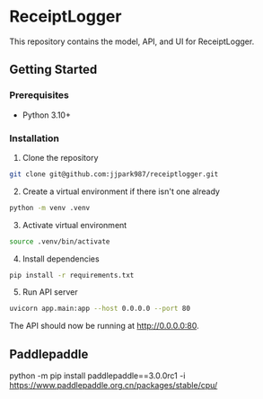 # ReceiptLogger

This repository contains the model, API, and UI for ReceiptLogger.

## Getting Started

### Prerequisites

- Python 3.10+

### Installation

1. Clone the repository

```zsh
git clone git@github.com:jjpark987/receiptlogger.git
```

2. Create a virtual environment if there isn't one already

```zsh
python -m venv .venv
```

3. Activate virtual environment

```zsh
source .venv/bin/activate
```

4. Install dependencies

```zsh
pip install -r requirements.txt
```

5. Run API server

```zsh
uvicorn app.main:app --host 0.0.0.0 --port 80
```

The API should now be running at http://0.0.0.0:80.

## Paddlepaddle
python -m pip install paddlepaddle==3.0.0rc1 -i https://www.paddlepaddle.org.cn/packages/stable/cpu/

<!-- ## Alebmic Version Control

This project uses Alembic for managing database migrations and version control. Whenever there are updates to the database models, we must create and apply a migration to ensure that the database schema remains in sync with the application’s data structures.

1. Create migration

```zsh
alembic revision --autogenerate -m "Migration message"
```

2. Migrate

```zsh
alembic upgrade head
```

## Seeding Database

To seed the database with:
- 3 categories (data manipulations, combinatorics, optimizations)
- subcategories for each category

- Make sure MySQL database server is up and migrated with the latest migration

- Seed database

```zsh
python -m app.seed
```

## Docker

### Commands

- Build image and create container in the foreground

```zsh
docker compose up --build
```

- List all containers

```zsh
docker ps -a
```

- Prune all stopped containers

```zsh
docker container prune -f
``` -->